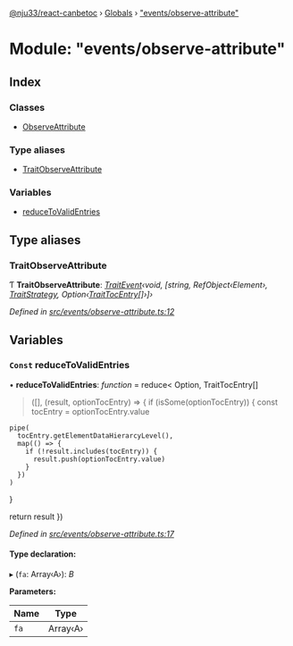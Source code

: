 [@nju33/react-canbetoc](../README.md) › [Globals](../globals.md) › ["events/observe-attribute"](_events_observe_attribute_.md)

# Module: "events/observe-attribute"

## Index

### Classes

* [ObserveAttribute](../classes/_events_observe_attribute_.observeattribute.md)

### Type aliases

* [TraitObserveAttribute](_events_observe_attribute_.md#traitobserveattribute)

### Variables

* [reduceToValidEntries](_events_observe_attribute_.md#const-reducetovalidentries)

## Type aliases

###  TraitObserveAttribute

Ƭ **TraitObserveAttribute**: *[TraitEvent](../interfaces/_events_event_.traitevent.md)‹void, [string, RefObject‹Element›, [TraitStrategy](../interfaces/_strategies_strategy_.traitstrategy.md), Option‹[TraitTocEntry](../interfaces/_entities_toc_entry_.traittocentry.md)[]›]›*

*Defined in [src/events/observe-attribute.ts:12](https://github.com/nju33/react-canbetoc/blob/a20943a/src/events/observe-attribute.ts#L12)*

## Variables

### `Const` reduceToValidEntries

• **reduceToValidEntries**: *function* = reduce<
  Option<TraitTocEntry>,
  TraitTocEntry[]
>([], (result, optionTocEntry) => {
  if (isSome(optionTocEntry)) {
    const tocEntry = optionTocEntry.value

    pipe(
      tocEntry.getElementDataHierarcyLevel(),
      map(() => {
        if (!result.includes(tocEntry)) {
          result.push(optionTocEntry.value)
        }
      })
    )
  }

  return result
})

*Defined in [src/events/observe-attribute.ts:17](https://github.com/nju33/react-canbetoc/blob/a20943a/src/events/observe-attribute.ts#L17)*

#### Type declaration:

▸ (`fa`: Array‹A›): *B*

**Parameters:**

Name | Type |
------ | ------ |
`fa` | Array‹A› |

